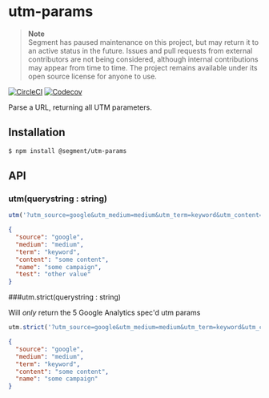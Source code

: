 # utm-params

> **Note**  
> Segment has paused maintenance on this project, but may return it to an active status in the future. Issues and pull requests from external contributors are not being considered, although internal contributions may appear from time to time. The project remains available under its open source license for anyone to use.

[![CircleCI](https://circleci.com/gh/segmentio/utm-params.svg?style=shield&circle-token=d49fc6469182ce8392a332106af7a5fb76b2f8b7)](https://circleci.com/gh/segmentio/utm-params)
[![Codecov](https://img.shields.io/codecov/c/github/segmentio/utm-params/master.svg?maxAge=2592000)](https://codecov.io/gh/segmentio/utm-params)

Parse a URL, returning all UTM parameters.

## Installation

```sh
$ npm install @segment/utm-params
```

## API

### utm(querystring : string)

```js
utm('?utm_source=google&utm_medium=medium&utm_term=keyword&utm_content=some%20content&utm_campaign=some%20campaign&utm_test=other%20value');
```

```json
{
  "source": "google",
  "medium": "medium",
  "term": "keyword",
  "content": "some content",
  "name": "some campaign",
  "test": "other value"
}
```

###utm.strict(querystring : string)

Will *only* return the 5 Google Analytics spec'd utm params 

```js
utm.strict('?utm_source=google&utm_medium=medium&utm_term=keyword&utm_content=some%20content&utm_campaign=some%20campaign&utm_test=other%20value');
```

```json
{
  "source": "google",
  "medium": "medium",
  "term": "keyword",
  "content": "some content",
  "name": "some campaign"
}
```
